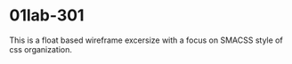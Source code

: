 # 01lab-301

This is a float based wireframe excersize with a focus on SMACSS style of css organization.
